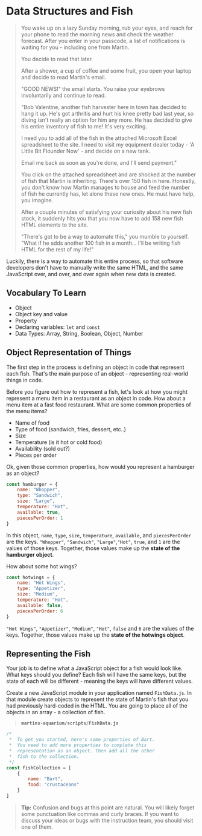 # Data Structures and Fish

> You wake up on a lazy Sunday morning, rub your eyes, and reach for your phone to read the morning news and check the weather forecast. After you enter in your passcode, a list of notifications is waiting for you - including one from Martin.
>
> You decide to read that later.
>
> After a shower, a cup of coffee and some fruit, you open your laptop and decide to read Martin's email.
>
> "GOOD NEWS!" the email starts. You raise your eyebrows involuntarily and continue to read.
>
> "Bob Valentine, another fish harvester here in town has decided to hang it up. He's got arthritis and hurt his knee pretty bad last year, so diving isn't really an option for him any more. He has decided to give his entire inventory of fish to me! It's very exciting.
>
> I need you to add all of the fish in the attached Microsoft Excel spreadsheet to the site. I need to visit my equipment dealer today - 'A Little Bit Flounder Now' - and decide on a new tank.
>
> Email me back as soon as you're done, and I'll send payment."
>
> You click on the attached spreadsheet and are shocked at the number of fish that Martin is inheriting. There's over 150 fish in here. Honestly, you don't know how Martin manages to house and feed the number of fish he currently has, let alone these new ones. He must have help, you imagine.
>
> After a couple minutes of satisfying your curiosity about his new fish stock, it suddenly hits you that you now have to add 158 new fish HTML elements to the site.
>
> "There's got to be a way to automate this," you mumble to yourself. "What if he adds another 100 fish in a month... I'll be writing fish HTML for the rest of my life!"

Luckily, there is a way to automate this entire process, so that software developers don't have to manually write the same HTML, and the same JavaScript over, and over, and over again when new data is created.

## Vocabulary To Learn
* Object
* Object key and value
* Property
* Declaring variables: `let` and `const`
* Data Types: Array, String, Boolean, Object, Number

## Object Representation of Things

The first step in the process is defining an object in code that represent each fish. That's the main purpose of an object - representing real-world things in code.

Before you figure out how to represent a fish, let's look at how you might represent a menu item in a restaurant as an object in code. How about a menu item at a fast food restaurant. What are some common properties of the menu items?

* Name of food
* Type of food (sandwich, fries, dessert, etc..)
* Size
* Temperature (is it hot or cold food)
* Availability (sold out?)
* Pieces per order

Ok, given those common properties, how would you represent a hamburger as an object?

```js
const hamburger = {
    name: "Whopper",
    type: "Sandwich",
    size: "Large",
    temperature: "Hot",
    available: true,
    piecesPerOrder: 1
}
```

In this object, `name`, `type`, `size`, `temperature`, `available`, and `piecesPerOrder` are the keys. `"Whopper"`, `"Sandwich"`, `"Large"`,`"Hot"`, `true`, and `1` are the values of those keys. Together, those values make up the **state of the hamburger object**.

How about some hot wings?

```js
const hotwings = {
    name: "Hot Wings",
    type: "Appetizer",
    size: "Medium",
    temperature: "Hot",
    available: false,
    piecesPerOrder: 6
}
```

 `"Hot Wings"`, `"Appetizer"`, `"Medium"`, `"Hot"`, `false` and `6` are the values of the keys. Together, those values make up the **state of the hotwings object**.

## Representing the Fish

Your job is to define what a JavaScript object for a fish would look like. What keys should you define? Each fish will have the same keys, but the state of each will be different - meaning the keys will have different values.

Create a new JavaScript module in your application named `FishData.js`. In that module create objects to represent the state of Martin's fish that you had previously hard-coded in the HTML. You are going to place all of the objects in an array - a collection of fish.

> **`martins-aquarium/scripts/FishData.js`**

```js
/*
 *  To get you started, here's some properties of Bart.
 *  You need to add more properties to complete this
 *  representation as an object. Then add all the other
 *  fish to the collection.
 */
const fishCollection = [
    {
        name: "Bart",
        food: "crustaceans"
    }
]
```

> **Tip:** Confusion and bugs at this point are natural. You will likely forget some punctuation like commas and curly braces. If you want to discuss your ideas or bugs with the instruction team, you should visit one of them.

